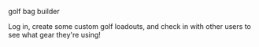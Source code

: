 golf bag builder

Log in, create some custom golf loadouts, and check in with other users to see what gear they're using!

